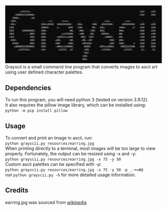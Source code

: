 ![An image of text of an image of text. It reads 'Grayscii'](resources/title.png)  
Grayscii is a small command line program that converts images to ascii art using user defined character palettes.  

## Dependencies  
To run this program, you will need python 3 (tested on version 3.9.12).  
It also requires the pillow image library, which can be installed using:  
```python -m pip install pillow``` 

## Usage
To convert and print an image in ascii, run:  
```python grayscii.py resources/earring.jpg```  
When printing directly to a terminal, most images will be too large to view properly. Fortunately, the output can be resized using -x and -y:  
```python grayscii.py resources/earring.jpg -x 75 -y 50```  
Custom ascii palettes can be specified with -p:  
```python grayscii.py resources/earring.jpg -x 75 -y 50 -p _-+=#@```  
run ```python grayscii.py -h``` for more detailed usage information.  


## Credits  
earring.jpg was sourced from [wikipedia](https://simple.wikipedia.org/wiki/Girl_with_a_Pearl_Earring#/media/File:1665_Girl_with_a_Pearl_Earring.jpg)

